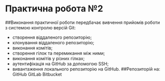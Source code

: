 # Практична робота №2
##Виконання практичної роботи передбачає вивчення прийомів роботи з системою контролю версій Git:
  - створення віддаленого репозиторію;
  - клонування віддаленого репозиторію;
  - виконання комітів;
  - створення гілок та перемикання між ними;
  - виконання комітів у різних гілках;
  - аутентифікація на GitHub за допомогою SSH;
  - вивантаження локального репозиторію на GitHub.
##Репозиторій на:
  GitHub
  GitLab
  Bitbucket
